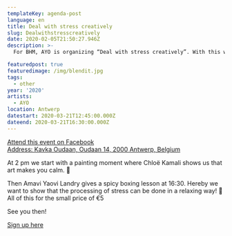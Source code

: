 ```yaml
---
templateKey: agenda-post
language: en
title: Deal with stress creatively
slug: Dealwithstresscreatively
date: 2020-02-05T21:50:27.946Z
description: >-
  For BHM, AYO is organizing “Deal with stress creatively”. With this we show that you can combat stress in creative ways through art (painting) and a solid boxing lesson!

featuredpost: true
featuredimage: /img/blendit.jpg
tags:
  - other
year: '2020'
artists:
  - AYO
location: Antwerp
datestart: 2020-03-21T12:45:00.000Z
dateend: 2020-03-21T16:30:00.000Z
---
```

[Attend this event on Facebook](https://www.facebook.com/events/641646299970161/)
<br/>
[Address:  Kavka Oudaan, Oudaan 14, 2000 Antwerp, Belgium](https://goo.gl/maps/t1BMCyFTyoW6kzfe7)



At 2 pm we start with a painting moment where Chloë Kamali shows us that art makes you calm. 🎨

Then Amavi Yaovi Landry gives a spicy boxing lesson at 16:30. Hereby we want to show that the processing of stress can be done in a relaxing way! 🥊
All of this for the small price of €5

See you then!

[Sign up here](https://docs.google.com/forms/d/e/1FAIpQLSfv-mX3JQiFCSuAxWH0Rw7NbII-glOPYGgSXfEUFRC24Cny7Q/viewform)
